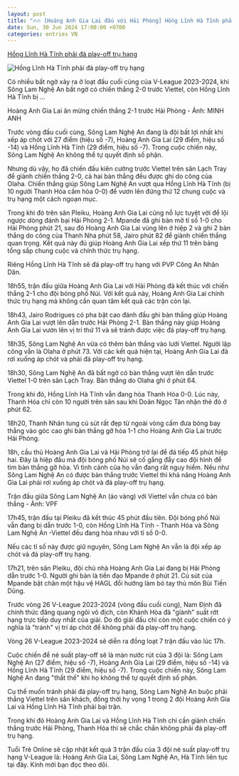 ```yaml
---
layout: post
title: "🔥🔥 [Hoàng Anh Gia Lai đấu với Hải Phòng] Hồng Lĩnh Hà Tĩnh phải đá play-off trụ hạng"
date: Sun, 30 Jun 2024 17:00:00 +0700
categories: entries VN
---
```

[Hồng Lĩnh Hà Tĩnh phải đá play-off trụ hạng](https://tuoitre.vn/hong-linh-ha-tinh-phai-da-play-off-tru-hang-2024063016023471.htm)

![Hồng Lĩnh Hà Tĩnh phải đá play-off trụ hạng](https://cdn1.tuoitre.vn/zoom/600_315/471584752817336320/2024/6/30/4489945457895321366880301288271063185625088n-17197495577761752412570-0-0-1047-2000-crop-17197496342161957933443.jpg)

Có nhiều bất ngờ xảy ra ở loạt đấu cuối cùng của V-League 2023-2024, khi Sông Lam Nghệ An bất ngờ có chiến thắng 2-0 trước Viettel, còn Hồng Lĩnh Hà Tĩnh bị ...

Hoàng Anh Gia Lai ăn mừng chiến thắng 2-1 trước Hải Phòng - Ảnh: MINH ANH

Trước vòng đấu cuối cùng, Sông Lam Nghệ An đang là đội bất lợi nhất khi xếp áp chót với 27 điểm (hiệu số -7), Hoàng Anh Gia Lai (29 điểm, hiệu số -14) và Hồng Lĩnh Hà Tĩnh (29 điểm, hiệu số -7). Trong cuộc chiến này, Sông Lam Nghệ An không thể tự quyết định số phận.

Nhưng dù vậy, họ đã chiến đấu kiên cường trước Viettel trên sân Lạch Tray để giành chiến thắng 2-0, cả hai bàn thắng đều được ghi do công của Olaha. Chiến thắng giúp Sông Lam Nghệ An vượt qua Hồng Lĩnh Hà Tĩnh (bị 10 người Thanh Hóa cầm hòa 0-0) để vươn lên đứng thứ 12 chung cuộc và trụ hạng một cách ngoạn mục.

Trong khi đó trên sân Pleiku, Hoàng Anh Gia Lai cũng nỗ lực tuyệt vời để lội ngược dòng đánh bại Hải Phòng 2-1. Mpande đã ghi bàn mở tỉ số 1-0 cho Hải Phòng phút 21, sau đó Hoàng Anh Gia Lai vùng lên ở hiệp 2 và ghi 2 bàn thắng do công của Thanh Nha phút 58, Jairo phút 82 để giành chiến thắng quan trọng. Kết quả này đủ giúp Hoàng Anh Gia Lai xếp thứ 11 trên bảng tổng sắp chung cuộc và chính thức trụ hạng.

Riêng Hồng Lĩnh Hà Tĩnh sẽ đá play-off trụ hạng với PVP Công An Nhân Dân.

18h55, trận đấu giữa Hoàng Anh Gia Lai với Hải Phòng đã kết thúc với chiến thắng 2-1 cho đội bóng phố Núi. Với kết quả này, Hoàng Anh Gia Lai chính thức trụ hạng mà không cần quan tâm kết quả các trận còn lại.

18h43, Jairo Rodrigues có pha bật cao đánh đầu ghi bàn thắng giúp Hoàng Anh Gia Lai vượt lên dẫn trước Hải Phòng 2-1. Bàn thắng này giúp Hoàng Anh Gia Lai vươn lên vị trí thứ 11 và sẽ tránh được việc đá play-off trụ hạng.

18h35, Sông Lam Nghệ An vừa có thêm bàn thắng vào lưới Viettel. Người lập công vẫn là Olaha ở phút 73. Với các kết quả hiện tại, Hoàng Anh Gia Lai đã rơi xuống áp chót và phải đá play-off trụ hạng.

18h30, Sông Lam Nghệ An đã bất ngờ có bàn thắng vượt lên dẫn trước Viettel 1-0 trên sân Lạch Tray. Bàn thắng do Olaha ghi ở phút 64.

Trong khi đó, Hồng Lĩnh Hà Tĩnh vẫn đang hòa Thanh Hóa 0-0. Lúc này, Thanh Hóa chỉ còn 10 người trên sân sau khi Doãn Ngọc Tân nhận thẻ đỏ ở phút 62.

18h20, Thanh Nhân tung cú sút rất đẹp từ ngoài vòng cấm đưa bóng bay thẳng vào góc cao ghi bàn thắng gỡ hòa 1-1 cho Hoàng Anh Gia Lai trước Hải Phòng.

18h, cầu thủ Hoàng Anh Gia Lai và Hải Phòng trở lại để đá tiếp 45 phút hiệp hai. Đây là hiệp đấu mà đội bóng phố Núi sẽ cố gắng đẩy cao đội hình để tìm bàn thắng gỡ hòa. Vì tình cảnh của họ vẫn đang rất nguy hiểm. Nếu như Sông Lam Nghệ An có được bàn thắng trước Viettel thì khả năng Hoàng Anh Gia Lai phải rơi xuống áp chót và đá play-off trụ hạng.

Trận đấu giữa Sông Lam Nghệ An (áo vàng) với Viettel vẫn chưa có bàn thắng - Ảnh: VPF

17h45, trận đấu tại Pleiku đã kết thúc 45 phút đầu tiên. Đội bóng phố Núi vẫn đang bị dẫn trước 1-0, còn Hồng Lĩnh Hà Tĩnh - Thanh Hóa và Sông Lam Nghệ An -Viettel đều đang hòa nhau với tỉ số 0-0.

Nếu các tỉ số này được giữ nguyên, Sông Lam Nghệ An vẫn là đội xếp áp chót và đá play-off trụ hạng.

17h21, trên sân Pleiku, đội chủ nhà Hoàng Anh Gia Lai đang bị Hải Phòng dẫn trước 1-0. Người ghi bàn là tiền đạo Mpande ở phút 21. Cú sút của Mpande bật chân một hậu vệ HAGL đổi hướng làm bó tay thủ môn Bùi Tiến Dũng.

Trước vòng 26 V-League 2023-2024 (vòng đấu cuối cùng), Nam Định đã chính thức đăng quang ngôi vô địch, còn Khánh Hòa đã "giành" suất rớt hạng trực tiếp duy nhất của giải. Do đó giải đấu chỉ còn một cuộc chiến có ý nghĩa là "tránh" vị trí áp chót để không phải đá play-off trụ hạng.

Vòng 26 V-League 2023-2024 sẽ diễn ra đồng loạt 7 trận đấu vào lúc 17h.

Cuộc chiến để né suất play-off sẽ là màn nước rút của 3 đội là: Sông Lam Nghệ An (27 điểm, hiệu số -7), Hoàng Anh Gia Lai (29 điểm, hiệu số -14) và Hồng Lĩnh Hà Tĩnh (29 điểm, hiệu số -7). Trong cuộc chiến này, Sông Lam Nghệ An đang "thất thế" khi họ không thể tự quyết định số phận.

Cụ thể muốn tránh phải đá play-off trụ hạng, Sông Lam Nghệ An buộc phải thắng Viettel trên sân khách, đồng thời hy vọng 1 trong 2 đội Hoàng Anh Gia Lai và Hồng Lĩnh Hà Tĩnh phải bại trận.

Trong khi đó Hoàng Anh Gia Lai và Hồng Lĩnh Hà Tĩnh chỉ cần giành chiến thắng trước Hải Phòng, Thanh Hóa thì sẽ chắc chắn không phải đá play-off trụ hạng.

Tuổi Trẻ Online sẽ cập nhật kết quả 3 trận đấu của 3 đội né suất play-off trụ hạng V-League là: Hoàng Anh Gia Lai, Sông Lam Nghệ An, Hà Tĩnh liên tục tại đây. Kính mời bạn đọc theo dõi.

